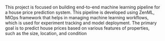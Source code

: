 This project is focused on building end-to-end machine learning pipeline for a house price prediction system.
This pipeline is developed using ZenML, MlOps framework that helps in managing machine learning workflows, which is used for experiment tracking and model deployment.
The primary goal is to predict house prices based on various features of properties, such as the size, location, and condition


<!---
Prazu2511/Prazu2511 is a ✨ special ✨ repository because its `README.md` (this file) appears on your GitHub profile.
You can click the Preview link to take a look at your changes.
--->
